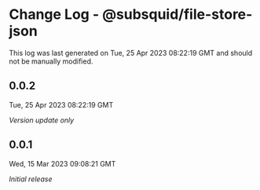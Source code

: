 # Change Log - @subsquid/file-store-json

This log was last generated on Tue, 25 Apr 2023 08:22:19 GMT and should not be manually modified.

## 0.0.2
Tue, 25 Apr 2023 08:22:19 GMT

_Version update only_

## 0.0.1
Wed, 15 Mar 2023 09:08:21 GMT

_Initial release_

